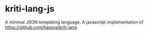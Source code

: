 # kriti-lang-js
A minimal JSON templating language. A javascript implementation of https://github.com/hasura/kriti-lang
